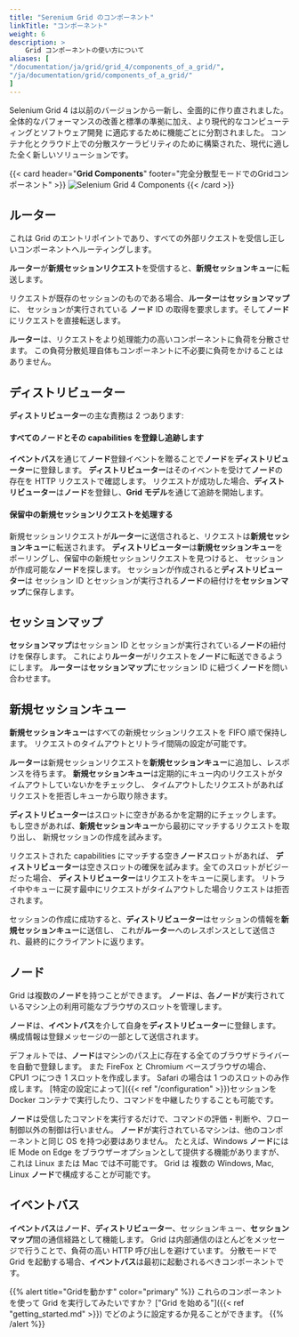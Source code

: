```yaml
---
title: "Serenium Grid のコンポーネント"
linkTitle: "コンポーネント"
weight: 6
description: >
    Grid コンポーネントの使い方について
aliases: [
"/documentation/ja/grid/grid_4/components_of_a_grid/",
"/ja/documentation/grid/components_of_a_grid/"
]
---
```


Selenium Grid 4 は以前のバージョンから一新し、全面的に作り直されました。
全体的なパフォーマンスの改善と標準の準拠に加え、より現代的なコンピューティングとソフトウェア開発
に適応するために機能ごとに分割されました。
コンテナ化とクラウド上での分散スケーラビリティのために構築された、現代に適した全く新しいソリューションです。

{{< card header="**Grid Components**" footer="完全分散型モードでのGridコンポーネント" >}}
![Selenium Grid 4 Components](/images/documentation/grid/components.png "Selenium Grid 4 Components")
{{< /card >}}

## ルーター

これは Grid のエントリポイントであり、すべての外部リクエストを受信し正しいコンポーネントへルーティングします。

**ルーター**が**新規セッションリクエスト**を受信すると、**新規セッションキュー**に転送します。

リクエストが既存のセッションのものである場合、**ルーター**は**セッションマップ**に、
セッションが実行されている **ノード** ID の取得を要求します。そして**ノード**にリクエストを直接転送します。

**ルーター**は、リクエストをより処理能力の高いコンポーネントに負荷を分散させます。
この負荷分散処理自体もコンポーネントに不必要に負荷をかけることはありません。

## ディストリビューター

**ディストリビューター**の主な責務は 2 つあります:

#### すべてのノードとその capabilities を登録し追跡します

**イベントバス**を通じて**ノード**登録イベントを贈ることで**ノード**を**ディストリビューター**に登録します。
**ディストリビューター**はそのイベントを受けて**ノード**の存在を HTTP リクエストで確認します。
リクエストが成功した場合、**ディストリビューター**は**ノード**を登録し、**Grid モデル**を通じて追跡を開始します。

#### 保留中の新規セッションリクエストを処理する

新規セッションリクエストが**ルーター**に送信されると、リクエストは**新規セッションキュー**に転送されます。
**ディストリビューター**は**新規セッションキュー**をポーリングし、保留中の新規セッションリクエストを見つけると、
セッションが作成可能な**ノード**を探します。 セッションが作成されると**ディストリビューター**は
セッション ID とセッションが実行される**ノード**の紐付けを**セッションマップ**に保存します。

## セッションマップ

**セッションマップ**はセッション ID とセッションが実行されている**ノード**の紐付けを保存します。
これにより**ルーター**がリクエストを**ノード**に転送できるようにします。
**ルーター**は**セッションマップ**にセッション ID に紐づく**ノード**を問い合わせます。

## 新規セッションキュー

**新規セッションキュー**はすべての新規セッションリクエストを FIFO 順で保持します。
リクエストのタイムアウトとリトライ間隔の設定が可能です。

**ルーター**は新規セッションリクエストを**新規セッションキュー**に追加し、レスポンスを待ちます。
**新規セッションキュー**は定期的にキュー内のリクエストがタイムアウトしていないかをチェックし、
タイムアウトしたリクエストがあればリクエストを拒否しキューから取り除きます。

**ディストリビューター**はスロットに空きがあるかを定期的にチェックします。
もし空きがあれば、**新規セッションキュー**から最初にマッチするリクエストを取り出し、
新規セッションの作成を試みます。

リクエストされた capabilities にマッチする空き**ノード**スロットがあれば、
**ディストリビューター**は空きスロットの確保を試みます。全てのスロットがビジーだった場合、
**ディストリビューター**はリクエストをキューに戻します。
リトライ中やキューに戻す最中にリクエストがタイムアウトした場合リクエストは拒否されます。

セッションの作成に成功すると、**ディストリビューター**はセッションの情報を**新規セッションキュー**に送信し、
これが**ルーター**へのレスポンスとして送信され、最終的にクライアントに返ります。

## ノード

Grid は複数の**ノード**を持つことができます。
**ノード**は、各**ノード**が実行されているマシン上の利用可能なブラウザのスロットを管理します。

**ノード**は、**イベントバス**を介して自身を**ディストリビューター**に登録します。
構成情報は登録メッセージの一部として送信されます。

デフォルトでは、**ノード**はマシンのパス上に存在する全てのブラウザドライバーを自動で登録します。
また FireFox と Chromium ベースブラウザの場合、CPU1 つにつき 1 スロットを作成します。
Safari の場合は 1 つのスロットのみ作成します。
[特定の設定によって]({{< ref "/configuration" >}})セッションを Docker コンテナで実行したり、コマンドを中継したりすることも可能です。

**ノード**は受信したコマンドを実行するだけで、コマンドの評価・判断や、フロー制御以外の制御は行いません。
**ノード**が実行されているマシンは、他のコンポーネントと同じ OS を持つ必要はありません。
たとえば、Windows **ノード**には IE Mode on Edge をブラウザーオプションとして提供する機能がありますが、
これは Linux または Mac では不可能です。
Grid は 複数の Windows, Mac, Linux **ノード**で構成することが可能です。

## イベントバス

**イベントバス**は**ノード**、**ディストリビューター**、セッションキュー、**セッションマップ**間の通信経路として機能します。
Grid は内部通信のほとんどをメッセージで行うことで、負荷の高い HTTP 呼び出しを避けています。
分散モードで Grid を起動する場合、**イベントバス**は最初に起動されるべきコンポーネントです。

{{% alert title="Gridを動かす" color="primary" %}}
これらのコンポーネントを使って Grid を実行してみたいですか？
["Grid を始める"]({{< ref "getting_started.md" >}}) でどのように設定するか見ることができます。
{{% /alert %}}
